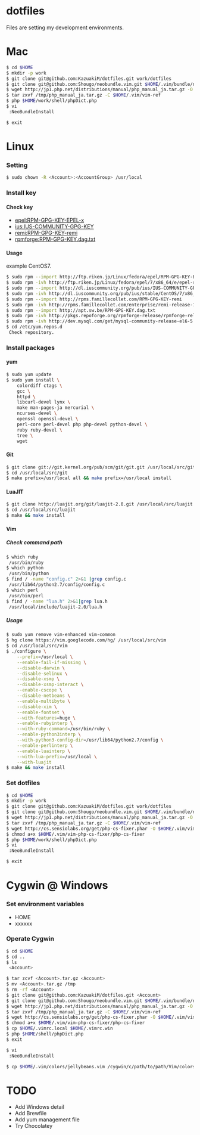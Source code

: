 dotfiles
==========

Files are setting my development environments.

Mac
==========
```bash
$ cd $HOME
$ mkdir -p work
$ git clone git@github.com:KazuakiM/dotfiles.git work/dotfiles
$ git clone git@github.com:Shougo/neobundle.vim.git $HOME/.vim/bundle/neobundle.vim
$ wget http://jp1.php.net/distributions/manual/php_manual_ja.tar.gz -O /tmp
$ tar zxvf /tmp/php_manual_ja.tar.gz -C $HOME/.vim/vim-ref
$ php $HOME/work/shell/phpDict.php
$ vi
 :NeoBundleInstall

$ exit
```
Linux
==========
### Setting
```bash
$ sudo chown -R <Account>:<AccountGroup> /usr/local
```
### Install key
#### Check key
* [epel:RPM-GPG-KEY-EPEL-x](http://ftp.riken.jp/Linux/fedora/epel)
* [ius:IUS-COMMUNITY-GPG-KEY](http://dl.iuscommunity.org/pub/ius/IUS-COMMUNITY-GPG-KEY)
* [remi:RPM-GPG-KEY-remi](http://rpms.famillecollet.com/RPM-GPG-KEY-remi)
* [rpmforge:RPM-GPG-KEY.dag.txt](http://apt.sw.be/RPM-GPG-KEY.dag.txt)

#### Usage
example CentOS7.
```bash
$ sudo rpm --import http://ftp.riken.jp/Linux/fedora/epel/RPM-GPG-KEY-EPEL-7
$ sudo rpm -ivh http://ftp.riken.jp/Linux/fedora/epel/7/x86_64/e/epel-release-7-2.noarch.rpm
$ sudo rpm --import http://dl.iuscommunity.org/pub/ius/IUS-COMMUNITY-GPG-KEY
$ sudo rpm -ivh http://dl.iuscommunity.org/pub/ius/stable/CentOS/7/x86_64/ius-release-1.0-13.ius.centos7.noarch.rpm
$ sudo rpm --import http://rpms.famillecollet.com/RPM-GPG-KEY-remi
$ sudo rpm -ivh http://rpms.famillecollet.com/enterprise/remi-release-7.rpm
$ sudo rpm --import http://apt.sw.be/RPM-GPG-KEY.dag.txt
$ sudo rpm -ivh http://pkgs.repoforge.org/rpmforge-release/rpmforge-release-0.5.3-1.el7.rf.x86_64.rpm
$ sudo rpm -ivh http://dev.mysql.com/get/mysql-community-release-el6-5.noarch.rpm
$ cd /etc/yum.repos.d
 Check repository.
```
### Install packages
#### yum
``` bash
$ sudo yum update
$ sudo yum install \
    colordiff ctags \
    gcc \
    httpd \
    libcurl-devel lynx \
    make man-pages-ja mercurial \
    ncurses-devel \
    openssl openssl-devel \
    perl-core perl-devel php php-devel python-devel \
    ruby ruby-devel \
    tree \
    wget
```
#### Git
```bash
$ git clone git://git.kernel.org/pub/scm/git/git.git /usr/local/src/git
$ cd /usr/local/src/git
$ make prefix=/usr/local all && make prefix=/usr/local install
```
#### LuaJIT
```bash
$ git clone http://luajit.org/git/luajit-2.0.git /usr/local/src/luajit
$ cd /usr/local/src/luajit
$ make && make install
```
#### Vim
##### Check command path
```bash
$ which ruby
 /usr/bin/ruby
$ which python
 /usr/bin/python
$ find / -name "config.c" 2>&1 |grep config.c
 /usr/lib64/python2.7/config/config.c
$ which perl
 /usr/bin/perl
$ find / -name "lua.h" 2>&1|grep lua.h
 /usr/local/include/luajit-2.0/lua.h
```
##### Usage
```bash
$ sudo yum remove vim-enhanced vim-common
$ hg clone https://vim.googlecode.com/hg/ /usr/local/src/vim
$ cd /usr/local/src/vim
$ ./configure \
    --prefix=/usr/local \
    --enable-fail-if-missing \
    --disable-darwin \
    --disable-selinux \
    --disable-xsmp \
    --disable-xsmp-interact \
    --enable-cscope \
    --disable-netbeans \
    --enable-multibyte \
    --disable-xim \
    --enable-fontset \
    --with-features=huge \
    --enable-rubyinterp \
    --with-ruby-command=/usr/bin/ruby \
    --enable-python3interp \
    --with-python3-config-dir=/usr/lib64/python2.7/config \
    --enable-perlinterp \
    --enable-luainterp \
    --with-lua-prefix=/usr/local \
    --with-luajit
$ make && make install
```
### Set dotfiles
```bash
$ cd $HOME
$ mkdir -p work
$ git clone git@github.com:KazuakiM/dotfiles.git work/dotfiles
$ git clone git@github.com:Shougo/neobundle.vim.git $HOME/.vim/bundle/neobundle.vim
$ wget http://jp1.php.net/distributions/manual/php_manual_ja.tar.gz -O /tmp
$ tar zxvf /tmp/php_manual_ja.tar.gz -C $HOME/.vim/vim-ref
$ wget http://cs.sensiolabs.org/get/php-cs-fixer.phar -O $HOME/.vim/vim-php-cs-fixer/php-cs-fixer
$ chmod a+x $HOME/.vim/vim-php-cs-fixer/php-cs-fixer
$ php $HOME/work/shell/phpDict.php
$ vi
 :NeoBundleInstall

$ exit
```
Cygwin @ Windows
==========
### Set environment variables
* HOME
* xxxxxx

### Operate Cygwin
```bash
$ cd $HOME
$ cd ..
$ ls
 <Account>

$ tar zcvf <Account>.tar.gz <Account>
$ mv <Account>.tar.gz /tmp
$ rm -rf <Account>
$ git clone git@github.com:KazuakiM/dotfiles.git <Account>
$ git clone git@github.com:Shougo/neobundle.vim.git $HOME/.vim/bundle/neobundle.vim
$ wget http://jp1.php.net/distributions/manual/php_manual_ja.tar.gz -O /tmp
$ tar zxvf /tmp/php_manual_ja.tar.gz -C $HOME/.vim/vim-ref
$ wget http://cs.sensiolabs.org/get/php-cs-fixer.phar -O $HOME/.vim/vim-php-cs-fixer/php-cs-fixer
$ chmod a+x $HOME/.vim/vim-php-cs-fixer/php-cs-fixer
$ cp $HOME/.vimrc.local $HOME/.vimrc.win
$ php $HOME/shell/phpDict.php
$ exit
```

```bash
$ vi
 :NeoBundleInstall

$ cp $HOME/.vim/colors/jellybeans.vim /cygwin/c/path/to/path/Vim/colors/
```
TODO
==========
* Add Windows detail
* Add Brewfile
* Add yum management file
* Try Chocolatey
